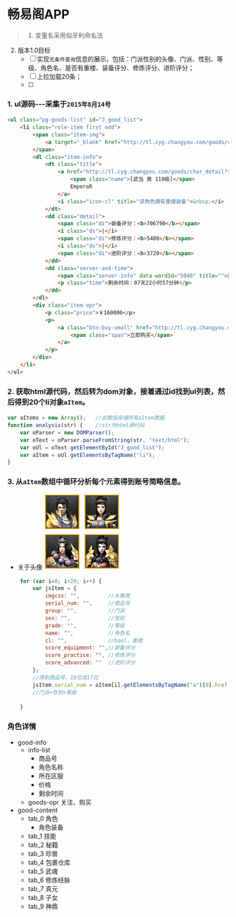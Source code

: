 # 畅易阁APP
> 1. 变量名采用匈牙利命名法
2. 版本1.0目标
	- [ ] 实现`无条件查询`信息的展示，包括：门派性别的头像、门派、性别、等级、角色名、是否有重楼、装备评分、修炼评分、进阶评分；
	- [ ] 上拉加载20条；
	- [ ] 

### 1. ul源码---采集于`2015年8月14号`
```html
<ul class="pg-goods-list" id="J_good_list">
	<li class="role-item first odd">
		<span class="item-img">
			<a target="_blank" href="http://tl.cyg.changyou.com/goods/char_detail?serial_num=20150801954285459" class="r-img pro3-1"></a>
		</span>
		<dl class="item-info">
			<dt class="title">
				<a href="http://tl.cyg.changyou.com/goods/char_detail?serial_num=20150801954285459" target="_blank">
					<span class="name">[武当 男 119级]</span>
					EmperoR
				</a>
				<i class="icon-cl" title="该角色拥有重楼装备">&nbsp;</i>
			</dt>
			<dd class="detail">
				<span class="di">装备评分：<b>706790</b></span>
				<i class="ds">|</i>
				<span class="di">修炼评分：<b>5480</b></span>
				<i class="ds">|</i>
				<span class="di">进阶评分：<b>3720</b></span>
			</dd>
			<dd class="server-and-time">
				<span class="server-info" data-wordId="5040" title="">游戏区服：加载中...</span>
				<p class="time">剩余时间：07天22小时57分钟</p>
			</dd>
		</dl>
		<div class="item-opr">
			<p class="price">￥160000</p>
			<p>
				<a class="btn-buy-small" href="http://tl.cyg.changyou.com/goods/char_detail?serial_num=20150801954285459" target="_blank">
					<span class="span">立即购买</span>
				</a>
			</p>
		</div>
	</li>
</ul>
```

### 2. 获取html源代码，然后转为dom对象，接着通过id找到ul列表，然后得到20个li对象`aItem`。
```javascript
var aItems = new Array();	//此数组存储所有aItem数据
function analysis(str) {	//str为html源代码
	var oParser = new DOMParser();
	var oText = oParser.parseFromString(str, "text/html");
	var oUl = oText.getElementById("J_good_list");
	var aItem = oUl.getElementsByTagName("li");
}
```

### 3. 从`aItem`数组中循环分析每个元素得到账号简略信息。
* 关于头像
	![](img/pro1.jpg)
```javascript
	for (var i=0; i<20; i++) {
		var jsItem = {
			imgcss: "",			//头像类
			serial_num: "",		//商品号
			group: "",			//门派
			sex: "",			//性别
			grade: "",			//等级
			name: "",			//角色名
			cl: "",				//bool，重楼
			score_equipment: "",//装备评分
			score_practice: "",	//修炼评分
			score_advanced: ""	//进阶评分
		};
		//得到商品号，18位或17位
		jsItem.serial_num = aItem[i].getElementsByTagName("a")[0].href.split("=")[1];
		//门派+性别+等级
		
	}
```

### 角色详情
* good-info
	* info-list
		* 商品号
		* 角色名称
		* 所在区服
		* 价格
		* 剩余时间
	* goods-opr 关注、购买
* good-content
	* tab_0 角色
		* 角色装备
	* tab_1 技能
	* tab_2 秘籍
	* tab_3 珍兽
	* tab_4 包裹仓库
	* tab_5 武魂
	* tab_6 修炼经脉
	* tab_7 真元
	* tab_8 子女
	* tab_9 神鼎
